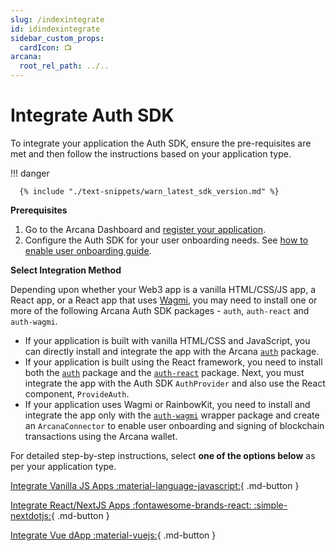```yaml
---
slug: /indexintegrate
id: idindexintegrate
sidebar_custom_props:
  cardIcon: 📺
arcana:
  root_rel_path: ../..
---
```


# Integrate Auth SDK

To integrate your application the Auth SDK, ensure the pre-requisites are met and then follow the instructions based on your application type.

!!! danger

      {% include "./text-snippets/warn_latest_sdk_version.md" %}

**Prerequisites**

1. Go to the Arcana Dashboard and [register your application]({{page.meta.arcana.root_rel_path}}/howto/config_dapp.md).
2. Configure the Auth SDK for your user onboarding needs. See [how to enable user onboarding guide]({{page.meta.arcana.root_rel_path}}/howto/config_social_providers.md).

**Select Integration Method**

Depending upon whether your Web3 app is a vanilla HTML/CSS/JS app, a React app, or a React app that uses [Wagmi](https://wagmi.sh/), you may need to install one or more of the following Arcana Auth SDK packages - `auth`, `auth-react` and `auth-wagmi`.

* If your application is built with vanilla HTML/CSS and JavaScript, you can directly install and integrate the app with the Arcana [`auth`](https://www.npmjs.com/package/@arcana/auth) package.
* If your application is built using the React framework, you need to install both the [`auth`](https://www.npmjs.com/package/@arcana/auth) package and the [`auth-react`](https://www.npmjs.com/package/@arcana/auth-react) package. Next, you must integrate the app with the Auth SDK `AuthProvider` and also use the React component, `ProvideAuth`. 
* If your application uses Wagmi or RainbowKit, you need to install and integrate the app only with the [`auth-wagmi`](https://www.npmjs.com/package/@arcana/auth-wagmi) wrapper package and create an `ArcanaConnector` to enable user onboarding and signing of blockchain transactions using the Arcana wallet.

For detailed step-by-step instructions, select **one of the options below** as per your application type.

[Integrate Vanilla JS Apps :material-language-javascript:](./integrate_wallet.md){ .md-button }

[Integrate React/NextJS Apps :fontawesome-brands-react: :simple-nextdotjs:](./react/index.md){ .md-button }

[Integrate Vue dApp :material-vuejs:](./integrate_wallet_vue.md){ .md-button }